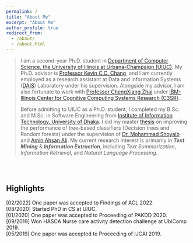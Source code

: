 ```yaml
---
permalink: /
title: "About Me"
excerpt: "About Me"
author_profile: true
redirect_from: 
  - /about/
  - /about.html
---
```


> I am a second-year Ph.D. student in [Department of Computer Science, the University of Illinois at Urbana-Champaign (UIUC)](https://cs.illinois.edu/). My Ph.D. advisor is [Professor Kevin C.C. Chang](https://ece.illinois.edu/directory/profile/kcchang), and I am currently employed as a research assistant at Data and Information Systems ([DAIS](https://cs.illinois.edu/research/areas/data-and-information-systems)) Laboratory under his supervision.  Alongside my advisor, I am also fortunate to work with [Professor ChengXiang Zhai](http://czhai.cs.illinois.edu/) under [IBM-Illinois Center for Cognitive Computing Systems Research (C3SR)](https://www.c3sr.com/). 
> 
> Before admitting to UIUC as a Ph.D. student, I completed my B.Sc. and M.Sc. in Software Engineering from [Institute of Information Technology, University of Dhaka](https://www.du.ac.bd/body/IIT). I did my master [thesis](https://www.researchgate.net/publication/357158890_An_Evidential_Inter-node_Hellinger_Distance_based_Tree_Classifier) on improving the performance of tree-based classifiers (Decision trees and Random forests) under the supervision of [Dr. Mohammad Shoyaib](http://www.iit.du.ac.bd/about_iit/individual_teacher/48) and [Amin Ahsan Ali](http://www.cse.iub.edu.bd/faculties/53). My current research interest is primarily in **_Text Mining_** & **_Information Extraction_**, including _Text Summarization_, _Information Retrieval_, and _Natural Language Processing_.


<br />
<br />

## Highlights
[02/2022] One paper was accepted to Findings of ACL 2022.  
[08/2020] Started PhD in CS at UIUC.  
[01/2020] One paper was accepted to Proceeding of PAKDD 2020.  
[09/2019] Won HASCA Nurse care activity detection challenge at UbiComp 2019.  
[05/2019] One paper was accepted to Proceeding of IJCAI 2019.
